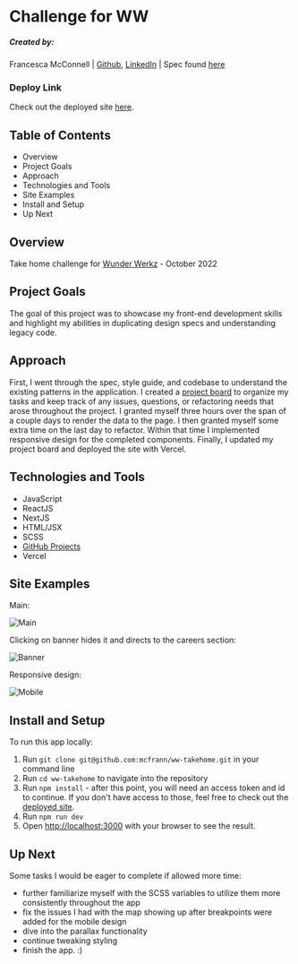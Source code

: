 # Challenge for WW

##### Created by:

Francesca McConnell | [Github](https://github.com/mcfrann), [LinkedIn](https://www.linkedin.com/in/francesca-mcconnell/)
| Spec found [here](https://www.figma.com/file/pdHPD5ye6lpkfkfkRoQX3o/Sofia's-Code-Test?node-id=0%3A1)

### Deploy Link

Check out the deployed site [here](https://ww-takehome-francesca.vercel.app/).

## Table of Contents

- Overview
- Project Goals
- Approach
- Technologies and Tools
- Site Examples
- Install and Setup
- Up Next

## Overview

Take home challenge for [Wunder Werkz](https://www.iheartwunderwerkz.com/) - October 2022

## Project Goals

The goal of this project was to showcase my front-end development skills and highlight my abilities in duplicating design specs and understanding legacy code.

## Approach

First, I went through the spec, style guide, and codebase to understand the existing patterns in the application. I created a [project board](https://github.com/users/mcfrann/projects/3) to organize my tasks and keep track of any issues, questions, or refactoring needs that arose throughout the project. I granted myself three hours over the span of a couple days to render the data to the page. I then granted myself some extra time on the last day to refactor. Within that time I implemented responsive design for the completed components. Finally, I updated my project board and deployed the site with Vercel.

## Technologies and Tools

- JavaScript
- ReactJS
- NextJS
- HTML/JSX
- SCSS
- [GitHub Projects](https://github.com/users/mcfrann/projects/3)
- Vercel

## Site Examples

Main:

![Main](https://media.giphy.com/media/xyrFTNHMpA42jTPqxU/giphy.gif)

Clicking on banner hides it and directs to the careers section:

![Banner](https://media.giphy.com/media/PfWcLgzlB9dnuVWXdv/giphy.gif)

Responsive design:

![Mobile](https://media.giphy.com/media/UD9NRTERm8kxHFYnJK/giphy.gif)

## Install and Setup

To run this app locally:

1. Run `git clone git@github.com:mcfrann/ww-takehome.git` in your command line
2. Run `cd ww-takehome` to navigate into the repository
3. Run `npm install` - after this point, you will need an access token and id to continue. If you don't have access to those, feel free to check out the [deployed site](https://ww-takehome-francesca.vercel.app/).
4. Run `npm run dev`
5. Open [http://localhost:3000](http://localhost:3000) with your browser to see the result.

## Up Next

Some tasks I would be eager to complete if allowed more time:
  - further familiarize myself with the SCSS variables to utilize them more consistently throughout the app
  - fix the issues I had with the map showing up after breakpoints were added for the mobile design
  - dive into the parallax functionality
  - continue tweaking styling
  - finish the app. :)

